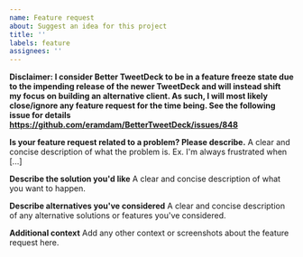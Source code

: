 ```yaml
---
name: Feature request
about: Suggest an idea for this project
title: ''
labels: feature
assignees: ''
---
```


**Disclaimer: I consider Better TweetDeck to be in a feature freeze state due to the impending release of the newer TweetDeck and will instead shift my focus on building an alternative client. As such, I will most likely close/ignore any feature request for the time being.
See the following issue for details https://github.com/eramdam/BetterTweetDeck/issues/848**

**Is your feature request related to a problem? Please describe.**
A clear and concise description of what the problem is. Ex. I'm always frustrated when [...]

**Describe the solution you'd like**
A clear and concise description of what you want to happen.

**Describe alternatives you've considered**
A clear and concise description of any alternative solutions or features you've considered.

**Additional context**
Add any other context or screenshots about the feature request here.
